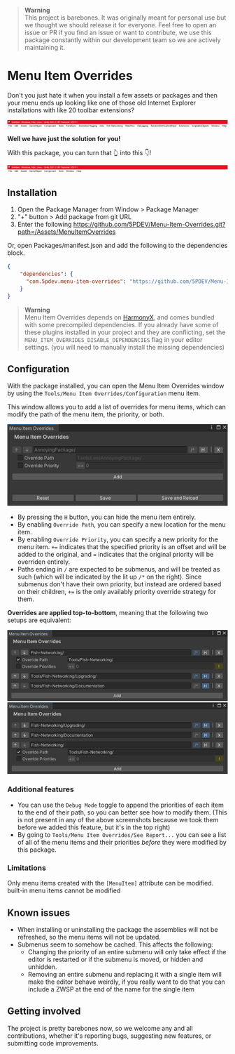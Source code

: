 > **Warning**  
> This project is barebones. It was originally meant for personal use but we thought we should release it for everyone.
> Feel free to open an issue or PR if you find an issue or want to contribute, we use this package constantly within our development team so we are actively maintaining it.


# Menu Item Overrides

Don't you just hate it when you install a few assets or packages and  then your menu ends up looking like one of those old Internet Explorer installations with like 20 toolbar extensions?

![](.github/images/header-before.png)

**Well we have just the solution for you!**

With this package, you can turn that 👆 into this 👇!

![](.github/images/header-after.png)

## Installation

1. Open the Package Manager from Window > Package Manager
2. "+" button > Add package from git URL
3. Enter the following
https://github.com/5PDEV/Menu-Item-Overrides.git?path=/Assets/MenuItemOverrides

Or, open Packages/manifest.json and add the following to the dependencies block.

```json
{
    "dependencies": {
      "com.5pdev.menu-item-overrides": "https://github.com/5PDEV/Menu-Item-Overrides.git?path=/Assets/MenuItemOverrides"
    }
}
```

> **Warning**  
> Menu Item Overrides depends on [HarmonyX](https://github.com/BepInEx/HarmonyX), and comes bundled with some precompiled dependencies. If you already have some of these plugins installed in your project and they are conflicting, set the `MENU_ITEM_OVERRIDES_DISABLE_DEPENDENCIES` flag in your editor settings. (you will need to manually install the missing dependencies)

## Configuration

With the package installed, you can open the Menu Item Overrides window by using the `Tools/Menu Item Overrides/Configuration` menu item.

This window allows you to add a list of overrides for menu items, which can modify the path of the menu item, the priority, or both.

![](.github/images/window.png)

- By pressing the `H` button, you can hide the menu item entirely.
- By enabling `Override Path`, you can specify a new location for the menu item.
- By enabling `Override Priority`, you can specify a new priority for the menu item. `+=` indicates that the specified priority is an offset and will be added to the original, and `=` indicates that the original priority will be overriden entirely.
- Paths ending in `/` are expected to be submenus, and will be treated as such (which will be indicated by the lit up `/*` on the right). Since submenus don't have their own priority, but instead are ordered based on their children, `+=` is the only availably priority override strategy for them. 

**Overrides are applied top-to-bottom**, meaning that the following two setups are equivalent:

![](.github/images/example-1.png)
![](.github/images/example-2.png)

### Additional features

- You can use the `Debug Mode` toggle to append the priorities of each item to the end of their path, so you can better see how to modify them. (This is not present in any of the above screenshots because we took them before we added this feature, but it's in the top right)
- By going to `Tools/Menu Item Overrides/See Report...` you can see a list of all of the menu items and their priorities _before_ they were modified by this package.



### Limitations

Only menu items created with the `[MenuItem]` attribute can be modified. built-in menu items cannot be modified 

## Known issues

- When installing or uninstalling the package the assemblies will not be refreshed, so the menu items will not be updated.
- Submenus seem to somehow be cached. This affects the following:
  - Changing the priority of an entire submenu will only take effect if the editor is restarted or if the submenu is moved, or hidden and unhidden.
  - Removing an entire submenu and replacing it with a single item will make the editor behave weirdly, if you really want to do that you can include a ZWSP at the end of the name for the single item

## Getting involved

The project is pretty barebones now, so we welcome any and all contributions, whether it's reporting bugs, suggesting new features, or submitting code improvements.

